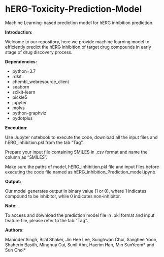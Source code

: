 # hERG-Toxicity-Prediction-Model
Machine Learning-based prediction model for hERG inhibition prediction.

**Introduction:**

Welcome to our repository, here we provide machine learning model to efficiently predict the hERG inhibition of target drug compounds in early stage of drug discovery process. 

**Dependencies:**

  - python=3.7
  - rdkit
  - chembl_webresource_client
  - seaborn
  - scikit-learn
  - pickle5
  - jupyter
  - molvs
  - python-graphviz
  - pydotplus


**Execution:**

Use Jupyter notebook to execute the code, download all the input files and hERG_inhibition.pkl from the tab “Tag”.

Prepare your input file containing SMILES in .csv format and name the column as “SMILES”.

Make sure the paths of model, hERG_inhibition.pkl file and input files before executing the code file named as hERG_inhibition_Prediction_model.ipynb.

**Output:**

Our model generates output in binary value (1 or 0), where 1 indicates compound to be inhibitor, while 0 indicates non-inhibitor.

**Note:**

To access and download the prediction model file in .pkl format and input feature file, please refer to the tab "Tag".

**Authors:** 

Maninder Singh, Bilal Shaker, Jin Hee Lee, Sunghwan Choi, Sanghee Yoon, Shaherin Basith, Minghua Cui, Sunil Ahn, Haerim Han, Min SunYeom* and Sun Choi*

